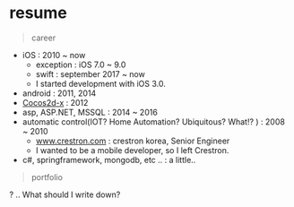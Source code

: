 # resume

> career
- iOS : 2010 ~ now
	- exception : iOS 7.0 ~ 9.0
	- swift : september 2017 ~ now
	- I started development with iOS 3.0.
- android : 2011, 2014
- [Cocos2d-x](http://www.cocos2d-x.org/) : 2012
- asp, ASP.NET, MSSQL : 2014 ~ 2016
- automatic control(IOT? Home Automation? Ubiquitous? What!? ) : 2008 ~ 2010 
	- www.crestron.com : crestron korea, Senior Engineer
	- I wanted to be a mobile developer, so I left Crestron.
- c#, springframework, mongodb, etc .. : a little..

> portfolio

? ..
What should I write down?

